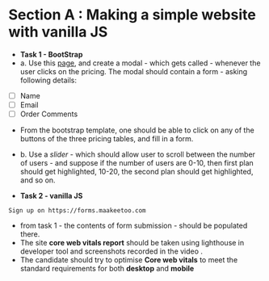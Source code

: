 
# Section A : Making a simple website with vanilla JS

- **Task 1 - BootStrap**
- a. Use this [page](https://getbootstrap.com/docs/4.0/examples/pricing/), and create a modal - which gets called - whenever the user clicks on the pricing. The modal should contain a form - asking following details:
- [ ]  Name
- [ ]  Email
- [ ]  Order Comments
- From the bootstrap template, one should be able to click on any of the buttons of the three pricing tables, and fill in a form.

- b. Use a *slider* - which should allow user to scroll between the number of users - and suppose if the number of users are 0-10, then first plan should get highlighted, 10-20, the second plan should get highlighted, and so on.
- **Task 2 - vanilla JS**

`Sign up on https://forms.maakeetoo.com`

- from task 1 - the contents of form submission - should be populated there.
- The site **core web vitals report** should be taken using lighthouse in developer tool and screenshots recorded in the video .
- The candidate should try to optimise **Core web vitals** to meet the standard requirements for both **desktop** and **mobile**
